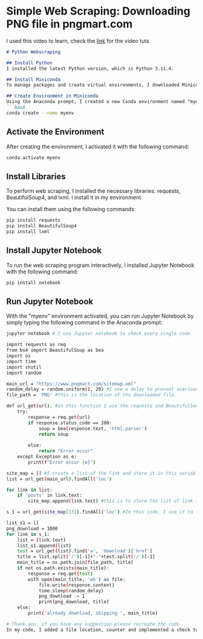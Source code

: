 # Simple Web Scraping: Downloading PNG file in **pngmart.com**

I used this video to learn, check the [link](https://www.youtube.com/watch?v=Al20Pyuc5Ck) for the video tuts


```markdown
# Python Webscraping

## Install Python
I installed the latest Python version, which is Python 3.11.4.

## Install Miniconda
To manage packages and create virtual environments, I downloaded Miniconda from [here](https://docs.conda.io/projects/miniconda/en/latest/miniconda-install.html).

## Create Environment in Miniconda
Using the Anaconda prompt, I created a new Conda environment named "myenv" using the following command:
```bash
conda create --name myenv
```

## Activate the Environment
After creating the environment, I activated it with the following command:
```bash
conda activate myenv 
```

## Install Libraries
To perform web scraping, I installed the necessary libraries: requests, BeautifulSoup4, and lxml.
I install it in my environment

You can install them using the following commands:
```bash
pip install requests
pip install BeautifulSoup4
pip install lxml
```

## Install Jupyter Notebook
To run the web scraping program interactively, I installed Jupyter Notebook with the following command:
```bash
pip install notebook
```

## Run Jupyter Notebook
With the "myenv" environment activated, you can run Jupyter Notebook by simply typing the following command in the Anaconda prompt:
```bash
jupyter notebook # I use Jupyter notebook to check every single code
```

```bash
import requests as req
from bs4 import BeautifulSoup as bea
import os
import time
import shutil
import random

main_url = "https://www.pngmart.com/sitemap.xml"
random_delay = random.uniform(1, 20) #I use a delay to prevent overloading the server when making requests to download PNG files.
file_path = 'PNG' #this is the location of the downloaded file.

def url_get(url): #in this function I use the requests and BeautifulSoup
    try:
        response = req.get(url) 
        if response.status_code == 200:
            soup = bea(response.text, 'html.parser')
            return soup
            
        else:
            return "Error occur"
    except Exception as e:
        print(f"Error occur {e}")

site_map = [] #I create a list of the link and store it in this variable
list = url_get(main_url).findAll('loc')

for link in list:
    if 'posts' in link.text:
        site_map.append(link.text) #this is to store the list of link in site_map

s_1 = url_get(site_map[13]).findAll('loc') #In this code, I use it to find or search for the designated element or attribute that I want to see the output.

list_s1 = []
png_download = 1000
for link in s_1:
    list = (link.text)
    list_s1.append(list)
    test = url_get(list).find('a', 'download')['href']
    title = list.split('/')[-1]+"-"+test.split('/')[-1]
    main_title = os.path.join(file_path, title)
    if not os.path.exists(main_title):
        response = req.get(test)
        with open(main_title, 'wb') as file:
            file.write(response.content)
            time.sleep(random_delay)
            png_download -= 1
            print(png_download, title)
    else:
        print('already download, skipping ', main_title)

# Thank you, if you have any suggestion please recreate the code
In my code, I added a file location, counter and implemented a check to see if the file has already been downloaded.
